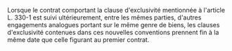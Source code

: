   
Lorsque le contrat comportant la clause d'exclusivité mentionnée à l'article L. 330-1 est suivi ultérieurement, entre les mêmes parties, d'autres engagements analogues portant sur le même genre de biens, les clauses d'exclusivité contenues dans ces nouvelles conventions prennent fin à la même date que celle figurant au premier contrat.  

  
